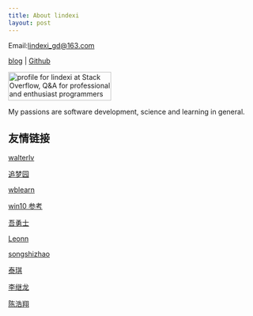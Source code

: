 ```yaml
---
title: About lindexi
layout: post
---
```


Email:[lindexi_gd@163.com](mailto:lindexi_gd@163.com)

[blog](http://blog.csdn.net/lindexi_gd/) | [Github](http://github.com/lindexi/)


<a href="http://stackoverflow.com/users/6116637/lindexi">
<img src="http://stackoverflow.com/users/flair/6116637.png" width="208" height="58" alt="profile for lindexi at Stack Overflow, Q&amp;A for professional and enthusiast programmers" title="profile for lindexi at Stack Overflow, Q&amp;A for professional and enthusiast programmers">
</a>

My passions are software development, science and learning in general.

## 友情链接

[walterlv](https://walterlv.github.io/ )

[追梦园](http://www.zmy123.cn)

[wblearn](https://wblearn.github.io/)

[win10 参考](http://lindexi.oschina.io/lindexi/post/win10-uwp-%E5%8F%82%E8%80%83/)

[吾勇士](http://wuyongshi.top/pages/1479085886341.html)

[Leonn](https://liyuans.com)

[songshizhao](www.songshizhao.com)

[泰琪](http://gandalfliang.me/)

[](https://i.shojo.cc)

[李继龙](https://kljzndx.github.io/My-Blog/)

[陈浩翔](http://chenhaoxiang.cn/ )

